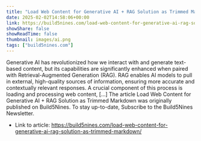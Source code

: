 ```yaml
---
title: "Load Web Content for Generative AI + RAG Solution as Trimmed Markdown"
date: 2025-02-02T14:58:06+00:00
link: https://build5nines.com/load-web-content-for-generative-ai-rag-solution-as-trimmed-markdown/
showShare: false
showReadTime: false
thumbnail: images/ai.png
tags: ["build5nines.com"]
---
```

Generative AI has revolutionized how we interact with and generate text-based content, but its capabilities are significantly enhanced when paired with Retrieval-Augmented Generation (RAG). RAG enables AI models to pull in external, high-quality sources of information, ensuring more accurate and contextually relevant responses. A crucial component of this process is loading and processing web content, […]
The article Load Web Content for Generative AI + RAG Solution as Trimmed Markdown was originally published on Build5Nines. To stay up-to-date, Subscribe to the Build5Nines Newsletter.

- Link to article: https://build5nines.com/load-web-content-for-generative-ai-rag-solution-as-trimmed-markdown/